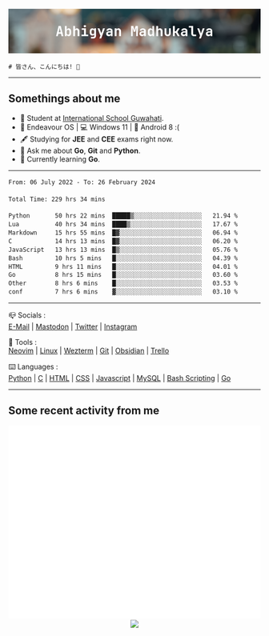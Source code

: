 ![header](./header.png)
```
# 皆さん、こんにちは! 👋
```
---

## Somethings about me
- 📕 Student at [International School Guwahati](https://internationalschoolguwahati.com/).
- 🐧 Endeavour OS | 💻 Windows 11 | 🤖 Android 8 :(
- 🖋️ Studying for **JEE** and **CEE** exams right now.
- 💬 Ask me about **Go**, **Git** and **Python**.
- 🔭 Currently learning **Go**.

---

<!--START_SECTION:waka-->

```txt
From: 06 July 2022 - To: 26 February 2024

Total Time: 229 hrs 34 mins

Python       50 hrs 22 mins  █████▒░░░░░░░░░░░░░░░░░░░   21.94 %
Lua          40 hrs 34 mins  ████▒░░░░░░░░░░░░░░░░░░░░   17.67 %
Markdown     15 hrs 55 mins  █▓░░░░░░░░░░░░░░░░░░░░░░░   06.94 %
C            14 hrs 13 mins  █▓░░░░░░░░░░░░░░░░░░░░░░░   06.20 %
JavaScript   13 hrs 13 mins  █▒░░░░░░░░░░░░░░░░░░░░░░░   05.76 %
Bash         10 hrs 5 mins   █░░░░░░░░░░░░░░░░░░░░░░░░   04.39 %
HTML         9 hrs 11 mins   █░░░░░░░░░░░░░░░░░░░░░░░░   04.01 %
Go           8 hrs 15 mins   █░░░░░░░░░░░░░░░░░░░░░░░░   03.60 %
Other        8 hrs 6 mins    █░░░░░░░░░░░░░░░░░░░░░░░░   03.53 %
conf         7 hrs 6 mins    ▓░░░░░░░░░░░░░░░░░░░░░░░░   03.10 %
```

<!--END_SECTION:waka-->

---

📪 Socials :<br>
[E-Mail](mailto:abhigyanmadhukalya@skiff.com) | [Mastodon](https://mstdn.social/@abhigyanmadhukalya) | [Twitter](https://twitter.com/abhimadhukalya) | [Instagram](https://www.instagram.com/abhigyan.madhukalya/)

🧰 Tools :<br>
[Neovim](https://neovim.oi) | [Linux](https://endeavouros.com/) | [Wezterm](https://wezfurlong.org/wezterm/index.html) | [Git](https://git-scm.com/) | [Obsidian](https://obsidian.md) | [Trello](https://trello.com)

⌨️ Languages :<br>
[Python](https://python.org) | [C](https://www.iso.org/standard/74528.html) | [HTML](https://html.spec.whatwg.org/) | [CSS](https://www.w3.org/Style/CSS/Overview.en.html) | [Javascript](https://developer.mozilla.org/en-US/docs/Web/javascript) | [MySQL](https://www.mysql.com/) | [Bash Scripting](https://www.gnu.org/software/bash/) | [Go](https://go.dev)

---

## Some recent activity from me
<p align="center">
  <img src="./github-metrics.svg" />
  <img src="https://github-profile-summary-cards.vercel.app/api/cards/profile-details?username=abhigyanmadhukalya&theme=github_dark" />
</p>

